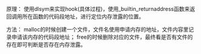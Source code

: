 原理：
使用dlsym来实现hook(具体过程)，使用_builtin_returnaddress函数来返回调用所在函数的代码段地址，进行定位内存泄露的位置。

方法：
malloc的时候创建一个文件，文件名使用申请内存的地址，文件内容里记录申请该内存的代码段地址；
free的时候删除对应的文件，最终看是否有文件的存在即可判断是否存在内存泄露。